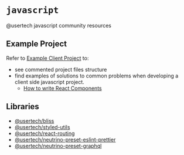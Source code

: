 # `javascript`

@usertech javascript community resources

## Example Project

Refer to [Example Client Project](packages/example-client) to:

- see commented project files structure
- find examples of solutions to common problems when developing a client side javascript project.
  - [How to write React Components](packages/example-client/src/components)

## Libraries

- [@usertech/bliss](https://github.com/usertech/bliss)
- [@usertech/styled-utils](https://github.com/usertech/styled-utils)
- [@usertech/react-routing](https://github.com/usertech/react-routing)
- [@usertech/neutrino-preset-eslint-prettier](https://github.com/usertech/neutrino-preset-eslint-prettier)
- [@usertech/neutrino-preset-graphql](https://github.com/usertech/neutrino-preset-graphql)
